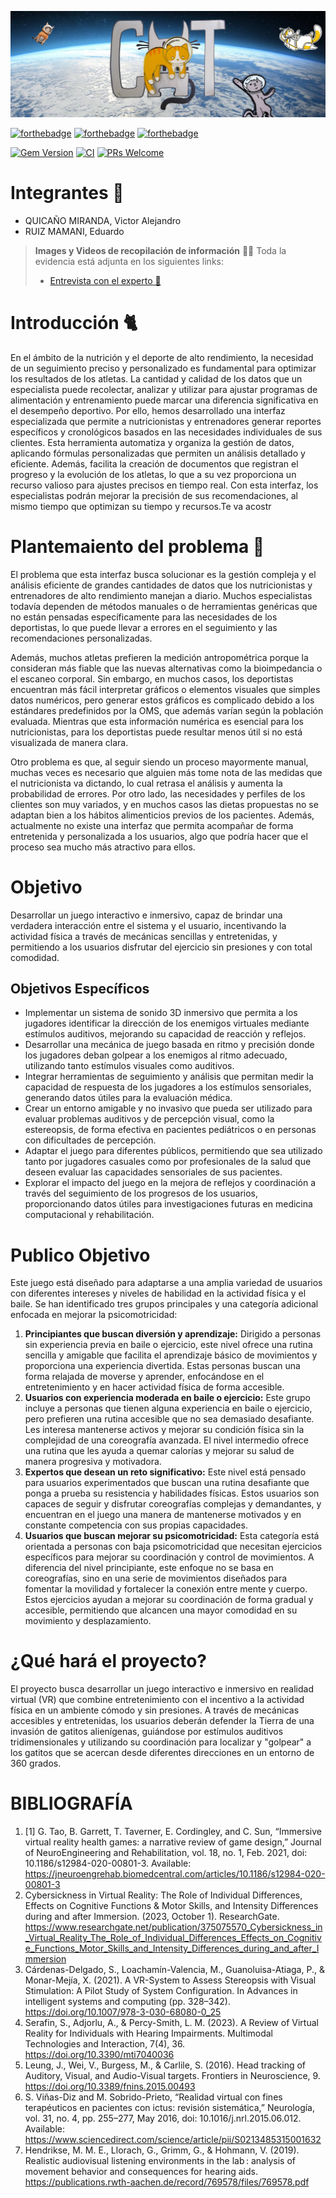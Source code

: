 ![Header_img](/public/imgs/header.jpg)

[![forthebadge](https://forthebadge.com/images/badges/made-with-crayons.svg)](https://forthebadge.com)
[![forthebadge](http://forthebadge.com/images/badges/built-with-love.svg)](http://forthebadge.com)
[![forthebadge](https://forthebadge.com/images/featured/featured-contains-cat-gifs.svg)](https://forthebadge.com)

[![Gem Version](https://badge.fury.io/rb/colorls.svg)](https://badge.fury.io/rb/colorls)
[![CI](https://github.com/athityakumar/colorls/actions/workflows/ruby.yml/badge.svg)](https://github.com/athityakumar/colorls/actions/workflows/ruby.yml)
[![PRs Welcome](https://img.shields.io/badge/PRs-welcome-brightgreen.svg?style=shields)](http://makeapullrequest.com)

# Integrantes 🤖

- QUICAÑO MIRANDA, Victor Alejandro
- RUIZ MAMANI, Eduardo

> **Images y Videos de recopilación de información** 📸📝
> Toda la evidencia está adjunta en los siguientes links:
>
> - [Entrevista con el experto 🕺](https://drive.google.com/drive/folders/1y3OUlDYjVbTAMSPifsSE2xzRGLdzRTKC?usp=drive_link)

# Introducción 🐈

En el ámbito de la nutrición y el deporte de alto rendimiento, la necesidad de un seguimiento preciso y personalizado es fundamental para optimizar los resultados de los atletas. La cantidad y calidad de los datos que un especialista puede recolectar, analizar y utilizar para ajustar programas de alimentación y entrenamiento puede marcar una diferencia significativa en el desempeño deportivo. Por ello, hemos desarrollado una interfaz especializada que permite a nutricionistas y entrenadores generar reportes específicos y cronológicos basados en las necesidades individuales de sus clientes.
Esta herramienta automatiza y organiza la gestión de datos, aplicando fórmulas personalizadas que permiten un análisis detallado y eficiente. Además, facilita la creación de documentos que registran el progreso y la evolución de los atletas, lo que a su vez proporciona un recurso valioso para ajustes precisos en tiempo real. Con esta interfaz, los especialistas podrán mejorar la precisión de sus recomendaciones, al mismo tiempo que optimizan su tiempo y recursos.Te va acostr

# Plantemaiento del problema 🦺

El problema que esta interfaz busca solucionar es la gestión compleja y el análisis eficiente de grandes cantidades de datos que los nutricionistas y entrenadores de alto rendimiento manejan a diario. Muchos especialistas todavía dependen de métodos manuales o de herramientas genéricas que no están pensadas específicamente para las necesidades de los deportistas, lo que puede llevar a errores en el seguimiento y las recomendaciones personalizadas.

Además, muchos atletas prefieren la medición antropométrica porque la consideran más fiable que las nuevas alternativas como la bioimpedancia o el escaneo corporal. Sin embargo, en muchos casos, los deportistas encuentran más fácil interpretar gráficos o elementos visuales que simples datos numéricos, pero generar estos gráficos es complicado debido a los estándares predefinidos por la OMS, que además varían según la población evaluada. Mientras que esta información numérica es esencial para los nutricionistas, para los deportistas puede resultar menos útil si no está visualizada de manera clara.

Otro problema es que, al seguir siendo un proceso mayormente manual, muchas veces es necesario que alguien más tome nota de las medidas que el nutricionista va dictando, lo cual retrasa el análisis y aumenta la probabilidad de errores. Por otro lado, las necesidades y perfiles de los clientes son muy variados, y en muchos casos las dietas propuestas no se adaptan bien a los hábitos alimenticios previos de los pacientes. Además, actualmente no existe una interfaz que permita acompañar de forma entretenida y personalizada a los usuarios, algo que podría hacer que el proceso sea mucho más atractivo para ellos.

# Objetivo

Desarrollar un juego interactivo e inmersivo, capaz de brindar una verdadera interacción entre el sistema y el usuario, incentivando la actividad física a través de mecánicas sencillas y entretenidas, y permitiendo a los usuarios disfrutar del ejercicio sin presiones y con total comodidad.

## Objetivos Específicos

- Implementar un sistema de sonido 3D inmersivo que permita a los jugadores identificar la dirección de los enemigos virtuales mediante estímulos auditivos, mejorando su capacidad de reacción y reflejos.
- Desarrollar una mecánica de juego basada en ritmo y precisión donde los jugadores deban golpear a los enemigos al ritmo adecuado, utilizando tanto estímulos visuales como auditivos.
- Integrar herramientas de seguimiento y análisis que permitan medir la capacidad de respuesta de los jugadores a los estímulos sensoriales, generando datos útiles para la evaluación médica.
- Crear un entorno amigable y no invasivo que pueda ser utilizado para evaluar problemas auditivos y de percepción visual, como la estereopsis, de forma efectiva en pacientes pediátricos o en personas con dificultades de percepción.
- Adaptar el juego para diferentes públicos, permitiendo que sea utilizado tanto por jugadores casuales como por profesionales de la salud que deseen evaluar las capacidades sensoriales de sus pacientes.
- Explorar el impacto del juego en la mejora de reflejos y coordinación a través del seguimiento de los progresos de los usuarios, proporcionando datos útiles para investigaciones futuras en medicina computacional y rehabilitación.

# Publico Objetivo

Este juego está diseñado para adaptarse a una amplia variedad de usuarios con diferentes intereses y niveles de habilidad en la actividad física y el baile. Se han identificado tres grupos principales y una categoría adicional enfocada en mejorar la psicomotricidad:

1. **Principiantes que buscan diversión y aprendizaje:**
   Dirigido a personas sin experiencia previa en baile o ejercicio, este nivel ofrece una rutina sencilla y amigable que facilita el aprendizaje básico de movimientos y proporciona una experiencia divertida. Estas personas buscan una forma relajada de moverse y aprender, enfocándose en el entretenimiento y en hacer actividad física de forma accesible.
2. **Usuarios con experiencia moderada en baile o ejercicio:**
   Este grupo incluye a personas que tienen alguna experiencia en baile o ejercicio, pero prefieren una rutina accesible que no sea demasiado desafiante. Les interesa mantenerse activos y mejorar su condición física sin la complejidad de una coreografía avanzada. El nivel intermedio ofrece una rutina que les ayuda a quemar calorías y mejorar su salud de manera progresiva y motivadora.
3. **Expertos que desean un reto significativo:**
   Este nivel está pensado para usuarios experimentados que buscan una rutina desafiante que ponga a prueba su resistencia y habilidades físicas. Estos usuarios son capaces de seguir y disfrutar coreografías complejas y demandantes, y encuentran en el juego una manera de mantenerse motivados y en constante competencia con sus propias capacidades.
4. **Usuarios que buscan mejorar su psicomotricidad:**
   Esta categoría está orientada a personas con baja psicomotricidad que necesitan ejercicios específicos para mejorar su coordinación y control de movimientos. A diferencia del nivel principiante, este enfoque no se basa en coreografías, sino en una serie de movimientos diseñados para fomentar la movilidad y fortalecer la conexión entre mente y cuerpo. Estos ejercicios ayudan a mejorar su coordinación de forma gradual y accesible, permitiendo que alcancen una mayor comodidad en su movimiento y desplazamiento.

# ¿Qué hará el proyecto?

El proyecto busca desarrollar un juego interactivo e inmersivo en realidad virtual (VR) que combine entretenimiento con el incentivo a la actividad física en un ambiente cómodo y sin presiones. A través de mecánicas accesibles y entretenidas, los usuarios deberán defender la Tierra de una invasión de gatitos alienígenas, guiándose por estímulos auditivos tridimensionales y utilizando su coordinación para localizar y "golpear" a los gatitos que se acercan desde diferentes direcciones en un entorno de 360 grados.

# BIBLIOGRAFÍA

1. [1] G. Tao, B. Garrett, T. Taverner, E. Cordingley, and C. Sun, “Immersive virtual reality health games: a narrative review of game design,” Journal of NeuroEngineering and Rehabilitation, vol. 18, no. 1, Feb. 2021, doi: 10.1186/s12984-020-00801-3. Available: https://jneuroengrehab.biomedcentral.com/articles/10.1186/s12984-020-00801-3
2. Cybersickness in Virtual Reality: The Role of Individual Differences, Effects on Cognitive Functions & Motor Skills, and Intensity Differences during and after Immersion. (2023, October 1). ResearchGate. https://www.researchgate.net/publication/375075570_Cybersickness_in_Virtual_Reality_The_Role_of_Individual_Differences_Effects_on_Cognitive_Functions_Motor_Skills_and_Intensity_Differences_during_and_after_Immersion
3. Cárdenas-Delgado, S., Loachamín-Valencia, M., Guanoluisa-Atiaga, P., & Monar-Mejía, X. (2021). A VR-System to Assess Stereopsis with Visual Stimulation: A Pilot Study of System Configuration. In Advances in intelligent systems and computing (pp. 328–342). https://doi.org/10.1007/978-3-030-68080-0_25
4. Serafin, S., Adjorlu, A., & Percy-Smith, L. M. (2023). A Review of Virtual Reality for Individuals with Hearing Impairments. Multimodal Technologies and Interaction, 7(4), 36. https://doi.org/10.3390/mti7040036
5. Leung, J., Wei, V., Burgess, M., & Carlile, S. (2016). Head tracking of Auditory, Visual, and Audio-Visual targets. Frontiers in Neuroscience, 9. https://doi.org/10.3389/fnins.2015.00493
6. S. Viñas-Diz and M. Sobrido-Prieto, “Realidad virtual con fines terapéuticos en pacientes con ictus: revisión sistemática,” Neurología, vol. 31, no. 4, pp. 255–277, May 2016, doi: 10.1016/j.nrl.2015.06.012. Available: https://www.sciencedirect.com/science/article/pii/S0213485315001632
7. Hendrikse, M. M. E., Llorach, G., Grimm, G., & Hohmann, V. (2019). Realistic audiovisual listening environments in the lab : analysis of movement behavior and consequences for hearing aids. https://publications.rwth-aachen.de/record/769578/files/769578.pdf
